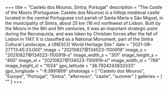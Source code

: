 +++
title = "Castelo dos Mouros, Sintra, Portugal"
description = "The Castle of the Moors (Portuguese: Castelo dos Mouros) is a hilltop medieval castle located in the central Portuguese civil parish of Santa Maria e São Miguel, in the municipality of Sintra, about 25 km (16 mi) northwest of Lisbon. Built by the Moors in the 8th and 9th centuries, it was an important strategic point during the Reconquista, and was taken by Christian forces after the fall of Lisbon in 1147. It is classified as a National Monument, part of the Sintra Cultural Landscape, a UNESCO World Heritage Site."
date = "2021-08-27T13:45:23.000"
image = "20210827@134523-1100919"
image_s = "20210827@134523-1100919-s"
image_width_s = "301"
image_height_s = "400"
image_xl = "20210827@134523-1100919-xl"
image_width_xl = "769"
image_height_xl = "1024"
gps_latitude = "38.7924243833333"
gps_longitude = "-9.3891869"
phototags = [ "Castelo dos Mouros", "Europe", "Portugal", "Sintra", "afternoon", "castle", "summer" ]
galleries = [ "" ]
+++
